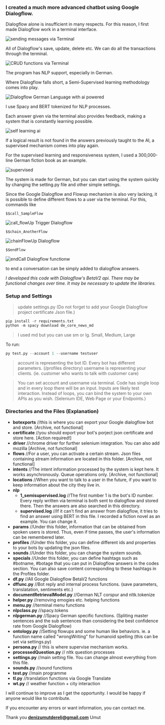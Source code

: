### I created a much more advanced chatbot using Google Dialogflow.

Dialogflow alone is insufficient in many respects. For this reason, I first made Dialogflow work in a terminal interface.

<img src="ss/sending_messages.JPG" title="sending messages via Terminal">

All of Dialogflow's save, update, delete etc. We can do all the transactions through the terminal.

<img src="ss/delete.JPG" title="CRUD functions via Terminal">

The program has NLP support, especially in German.

Where Dialogflow falls short, a Semi-Supervised learning methodology comes into play.

<img src="ss/nlp.JPG" title="Dialogflow German Language with ai powered">


I use Spacy and BERT tokenized for NLP processes.

Each answer given via the terminal also provides feedback, making a system that is constantly learning possible.

<img src="ss/sem-supervised.JPG" title="self learning ai">

If a logical result is not found in the answers previously taught to the AI, a supervised mechanism comes into play again.

For the supervised learning and responsiveness system, I used a 300,000-line German fiction book as an example.

<img src="ss/fiction_supervised.JPG" title="supervised">

The system is made for German, but you can start using the system quickly by changing the setting.py file and other simple settings.

Since the Google Dialogflow and Flowup mechanism is also very lacking, it is possible to define different flows to a user via the terminal. For this, commands like 

    $$call_SampleFlow

<img src="ss/flowUpEvents.JPG" title="call_flowUp Trigger Dialogflow">


    $$chain_AnotherFlow

<img src="ss/chainFlowups.JPG" title="chainFlowUp Dialogflow">


    $$endFlow

<img src="ss/endCall.JPG" title="endCall Dialogflow functionw">


to end a conversation can be simply added to dialogflow answers.

*I developed this code with Dialogflow's BetaV2 api. There may be functional changes over time. It may be necessary to update the libraries.*


### Setup and Settings

> update settings.py (Do not forget to add your Google Dialogflow project certificate Json file.)

```python
pip install -r requirements.txt
python -m spacy download de_core_news_md
```

> I used md but you can use sm or lg. Small, Medium, Large



To run:
```python
py test.py --account 1 --username testuser
``` 

> account is representing the bot ID. Every bot has different parameters. (/profiles directory)
> username is representing your clients. (ie. customer who wants to talk with customer care)

> You can set account and username via terminal. Code has single loop and in every loop there will be an input. Inputs are likely test interaction. 
> Instead of loops, you can bind the system to your own APIs as you wish. (Selenium IDE, Web Page or your Endpoints.)


### Directories and the Files (Explanation)

- **botexports**  //this is where you can export your Google dialogflow bot and store. [Archive, not functional]
- **certificate** //you should export your bot's porject json certificate and store here. [Action required!]
- **driver** //chrome driver for further selenium integration. You can also add mozilla [Archive, not functional]
- **flows** //For a user, you can activate a certain stream. Json files containing stream information are located in this folder. [Archive, not functional]
- **intents** //The intent information processed by the system is kept here. It works asynchronously. Queue operations only. [Archive, not functional]
- **locations** //When you want to talk to a user in the future, if you want to keep information about the city they live in.
- **nlp** 
  - **1_semisupervised.log** //The first number 1 is the bot's ID number. Every reply written via terminal is both sent to dialogflow and stored there. Then the answers are also searched in this directory.
  - **supervised.log** //If it can't find an answer from dialogflow, it tries to find an answer using BERT in this file. I recorded a fiction novel as an example. You can change it.
- **params** //Under this folder, information that can be obtained from spoken users is stored. Thus, even if time passes, the user's information can be remembered later.
- **profiles** //Under this folder, you can define different ids and properties to your bots by updating the json files.
- **sounds** //Under this folder, you can change the system sounds.
- **specials** //Under this folder, you can define hashtags such as #botname, #botage that you can put in Dialogflow answers in the codes section. You can also save content corresponding to these hashtags in the Profiles folder.
- **df.py** //All Google Dialogflow BetaV2 functions
- **dffunc.py** //Bot reply and internal process functions. (save parameters, translatation, sentiments etc.)
- **documentRetrievalModel.py** //German NLT corspur and nltk.tokenize
-  **helper.py** //removing emogies etc. helping functions
-  **menu.py** //terminal menu functions
-  **nlpclass.py** //spacy.tokens
-  **nlpgerman.py** //Spacy German specific functions. (Spliting master sentences and the sub sentences than considering the best confidence rate from Google Dialogflow)
-  **ontology.py** //Setting flowups and some human like behaviors. ie. a function name called "wrongWriting" for humanoid spelling (this can be set via settings.py)
-  **persona.py** // this is where supervise mechanism works.
-  **processedQuestion.py** // nltk question processes
-  **settings.py** //main setting file. You can change almost everything from this file.
-  **sounds.py** //sound functions
-  **test.py** //main programme
-  **tl.py** //translation functions via Google Translate
-  **wt.py** // weather function + city interaction

I will continue to improve as I get the opportunity. I would be happy if anyone would like to contribute. 

If you encounter any errors or want information, you can contact me.

Thank you 
**denizumutdereli@gmail.com**
Umut



